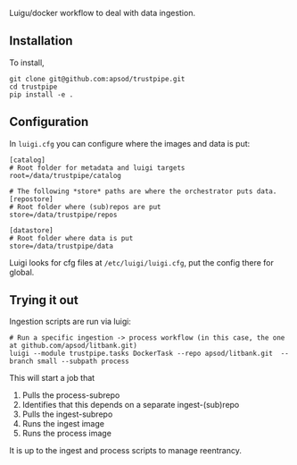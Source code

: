 Luigu/docker workflow to deal with data ingestion. 


## Installation

To install, 

```
git clone git@github.com:apsod/trustpipe.git
cd trustpipe
pip install -e .
```

## Configuration

In `luigi.cfg` you can configure where the images and data is put:

```
[catalog]
# Root folder for metadata and luigi targets
root=/data/trustpipe/catalog

# The following *store* paths are where the orchestrator puts data.
[repostore]
# Root folder where (sub)repos are put
store=/data/trustpipe/repos

[datastore]
# Root folder where data is put
store=/data/trustpipe/data
```

Luigi looks for cfg files at `/etc/luigi/luigi.cfg`, put the config there for global.

## Trying it out

Ingestion scripts are run via luigi:
```
# Run a specific ingestion -> process workflow (in this case, the one at github.com/apsod/litbank.git)
luigi --module trustpipe.tasks DockerTask --repo apsod/litbank.git  --branch small --subpath process
```

This will start a job that

1. Pulls the process-subrepo 
2. Identifies that this depends on a separate ingest-(sub)repo
3. Pulls the ingest-subrepo
4. Runs the ingest image
5. Runs the process image

It is up to the ingest and process scripts to manage reentrancy.

